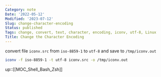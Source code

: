 ```yaml
---
Category: note
Date: '2022-05-12'
Modified: '2023-07-12'
Slug: change-character-encoding
Status: published
Tags: change, convert, text, character, encoding, iconv, utf-8, Linux
Title: Change the Character Encoding
---
```


convert file `iconv.src` from `iso-8859-1` to `utf-8` and save to `/tmp/iconv.out`

```sh
iconv -f iso-8859-1 -t utf-8 iconv.src -o /tmp/iconv.out
```

up::[[MOC_Shell_Bash_Zsh]]
